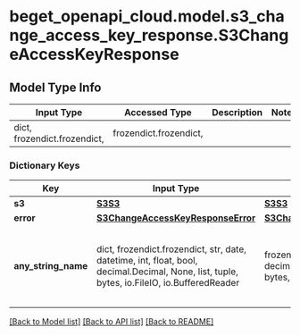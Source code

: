 # beget_openapi_cloud.model.s3_change_access_key_response.S3ChangeAccessKeyResponse

## Model Type Info
Input Type | Accessed Type | Description | Notes
------------ | ------------- | ------------- | -------------
dict, frozendict.frozendict,  | frozendict.frozendict,  |  | 

### Dictionary Keys
Key | Input Type | Accessed Type | Description | Notes
------------ | ------------- | ------------- | ------------- | -------------
**s3** | [**S3S3**](S3S3.md) | [**S3S3**](S3S3.md) |  | [optional] 
**error** | [**S3ChangeAccessKeyResponseError**](S3ChangeAccessKeyResponseError.md) | [**S3ChangeAccessKeyResponseError**](S3ChangeAccessKeyResponseError.md) |  | [optional] 
**any_string_name** | dict, frozendict.frozendict, str, date, datetime, int, float, bool, decimal.Decimal, None, list, tuple, bytes, io.FileIO, io.BufferedReader | frozendict.frozendict, str, BoolClass, decimal.Decimal, NoneClass, tuple, bytes, FileIO | any string name can be used but the value must be the correct type | [optional]

[[Back to Model list]](../../README.md#documentation-for-models) [[Back to API list]](../../README.md#documentation-for-api-endpoints) [[Back to README]](../../README.md)

